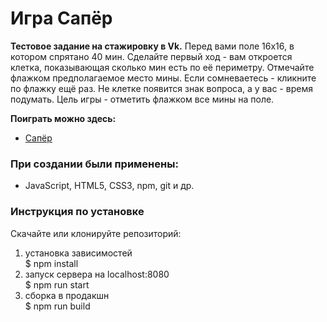 # Игра Сапёр

**Тестовое задание на стажировку в Vk.**
Перед вами поле 16х16, в котором спрятано 40 мин.
Сделайте первый ход - вам откроется клетка, показывающая сколько мин есть по её периметру.
Отмечайте флажком предполагаемое место мины. Если сомневаетесь - кликните по флажку ещё раз. Не клетке появится знак вопроса, а у вас - время подумать.
Цель игры - отметить флажком все мины на поле.

**Поиграть можно здесь:**
* [Сапёр](...)

### При создании были применены:
* JavaScript, HTML5, CSS3, npm, git и др.

### Инструкция по установке
Скачайте или клонируйте репозиторий:
1. установка зависимостей  
$ npm install
2. запуск сервера на localhost:8080  
$ npm run start
3. сборка в продакшн  
$ npm run build
